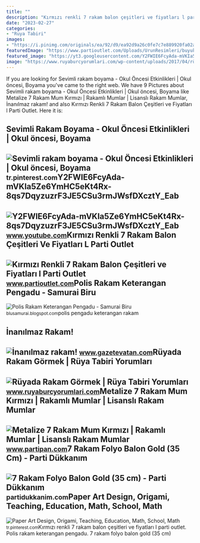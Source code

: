 ```yaml
---
title: ""
description: "Kırmızı renkli 7 rakam balon çeşitleri ve fiyatları l parti outlet"
date: "2023-02-27"
categories:
- "Ruya Tabiri"
images:
- "https://i.pinimg.com/originals/ea/92/d9/ea92d9a26c0fe7c7e889920fa02ab261.jpg"
featuredImage: "https://www.partioutlet.com/Uploads/UrunResimleri/buyuk/7-rakam-kirmizi-renk-folyo-balon-40-in-42d-41.jpg"
featured_image: "https://yt3.googleusercontent.com/Y2FWIE6FcyAda-mVKIa5Ze6YmHC5eKt4Rx-8qs7DqyzuzrF3JE5CSu3rmJWsfDXcztY_Eab-qQ=s900-c-k-c0x00ffffff-no-rj"
image: "https://www.ruyaburcyorumlari.com/wp-content/uploads/2017/04/rüyada-rakam-görmek.gif"
---
```


If you are looking for Sevimli rakam boyama - Okul Öncesi Etkinlikleri | Okul öncesi, Boyama you've came to the right web. We have 9 Pictures about Sevimli rakam boyama - Okul Öncesi Etkinlikleri | Okul öncesi, Boyama like Metalize 7 Rakam Mum Kırmızı | Rakamlı Mumlar | Lisanslı Rakam Mumlar, İnanılmaz rakam! and also Kırmızı Renkli 7 Rakam Balon Çeşitleri ve Fiyatları l Parti Outlet. Here it is:

Sevimli Rakam Boyama - Okul Öncesi Etkinlikleri | Okul öncesi, Boyama
---------------------------------------------------------------------

 ![Sevimli rakam boyama - Okul Öncesi Etkinlikleri | Okul öncesi, Boyama](https://i.pinimg.com/736x/34/cf/6d/34cf6df43151c1214fdb033200ba6f73.jpg) <small>tr.pinterest.com</small>Y2FWIE6FcyAda-mVKIa5Ze6YmHC5eKt4Rx-8qs7DqyzuzrF3JE5CSu3rmJWsfDXcztY\_Eab
------------------------------------------------------------------------

 ![Y2FWIE6FcyAda-mVKIa5Ze6YmHC5eKt4Rx-8qs7DqyzuzrF3JE5CSu3rmJWsfDXcztY_Eab](https://yt3.googleusercontent.com/Y2FWIE6FcyAda-mVKIa5Ze6YmHC5eKt4Rx-8qs7DqyzuzrF3JE5CSu3rmJWsfDXcztY_Eab-qQ=s900-c-k-c0x00ffffff-no-rj) <small>www.youtube.com</small>Kırmızı Renkli 7 Rakam Balon Çeşitleri Ve Fiyatları L Parti Outlet
------------------------------------------------------------------

 ![Kırmızı Renkli 7 Rakam Balon Çeşitleri ve Fiyatları l Parti Outlet](https://www.partioutlet.com/Uploads/UrunResimleri/buyuk/7-rakam-kirmizi-renk-folyo-balon-40-in-42d-41.jpg) <small>www.partioutlet.com</small>Polis Rakam Keterangan Pengadu - Samurai Biru
---------------------------------------------

 ![Polis Rakam Keterangan Pengadu - Samurai Biru](https://1.bp.blogspot.com/-yuG6g43NgWg/Wrs5r-4uSEI/AAAAAAAAbvY/D7tm-F7OHcwwl_yDe2Aq78Ll-rdc1tqYQCLcBGAs/s1600/image%2B%25281%2529.jpg) <small>blusamurai.blogspot.com</small>polis pengadu keterangan rakam

İnanılmaz Rakam!
----------------

 ![İnanılmaz rakam!](https://i2.gazetevatan.com/i/gazetevatan/75/0x410/60c58f01932151290c4d7f99.jpg) <small>www.gazetevatan.com</small>Rüyada Rakam Görmek | Rüya Tabiri Yorumları
-------------------------------------------

 ![Rüyada Rakam Görmek | Rüya Tabiri Yorumları](https://www.ruyaburcyorumlari.com/wp-content/uploads/2017/04/rüyada-rakam-görmek.gif) <small>www.ruyaburcyorumlari.com</small>Metalize 7 Rakam Mum Kırmızı | Rakamlı Mumlar | Lisanslı Rakam Mumlar
---------------------------------------------------------------------

 ![Metalize 7 Rakam Mum Kırmızı | Rakamlı Mumlar | Lisanslı Rakam Mumlar](https://st1.myideasoft.com/idea/do/63/myassets/products/908/7-rakami-metalize-kirmizi.jpg?revision=1585052026) <small>www.partipan.com</small>7 Rakam Folyo Balon Gold (35 Cm) - Parti Dükkanım
-------------------------------------------------

 ![7 Rakam Folyo Balon Gold (35 cm) - Parti Dükkanım](https://partidukkanim.com/image/cache/balonlar/folyo-balonlar/rakam-folyo/rakam-mini/7-rakam-folyo-balon-gold-mini-boy-1000x1000.jpg) <small>partidukkanim.com</small>Paper Art Design, Origami, Teaching, Education, Math, School, Math
------------------------------------------------------------------

 ![Paper Art Design, Origami, Teaching, Education, Math, School, Math](https://i.pinimg.com/originals/ea/92/d9/ea92d9a26c0fe7c7e889920fa02ab261.jpg) <small>tr.pinterest.com</small>Kırmızı renkli 7 rakam balon çeşitleri ve fiyatları l parti outlet. Polis rakam keterangan pengadu. 7 rakam folyo balon gold (35 cm)
